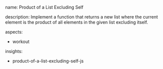name: Product of a List Excluding Self

description: Implement a function that returns a new list where the current element is the product of all elements in the given list excluding itself.

aspects:
  - workout

insights:
  - product-of-a-list-excluding-self-js